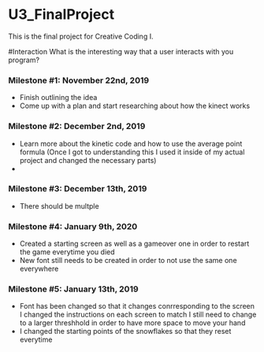 # <h1> U3_FinalProject</h1>
 This is the final project for Creative Coding I.

#Interaction
What is the interesting way that a user interacts with you program?

<h3>Milestone #1: November 22nd, 2019</h3>
<ul>
 <li>Finish outlining the idea</li>
 <li>Come up with a plan and start researching about how the kinect works</li>
</ul>

<h3>Milestone #2: December 2nd, 2019</h3>
<ul>
 <li>Learn more about the kinetic code and how to use the average point formula (Once I got to understanding this I used it inside of my actual project and changed the necessary parts)</li>
 <li></li>
</ul>

<h3>Milestone #3: December 13th, 2019</h3>
<ul>
 <li>There should be multple</li>
</ul>

<h3>Milestone #4: January 9th, 2020</h3>
<ul>
 <li>Created a starting screen as well as a gameover one in order to restart the game everytime you died</li>
 <li>New font still needs to be created in order to not use the same one everywhere</li>
</ul>

<h3>Milestone #5: January 13th, 2019</h3>
<ul>
 <li>Font has been changed so that it changes conrresponding to the screen</li>
 </li>I changed the instructions on each screen to match</li>
  </li>I still need to change to a larger threshhold in order to have more space to move your hand</li>
 <li>I changed the starting points of the snowflakes so that they reset everytime</li>
</ul>

